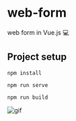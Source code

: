 # web-form
web form in Vue.js 💻

## Project setup
```
npm install
```

```
npm run serve
```

```
npm run build
```

<img src="/public/gif.gif" alt="gif">
